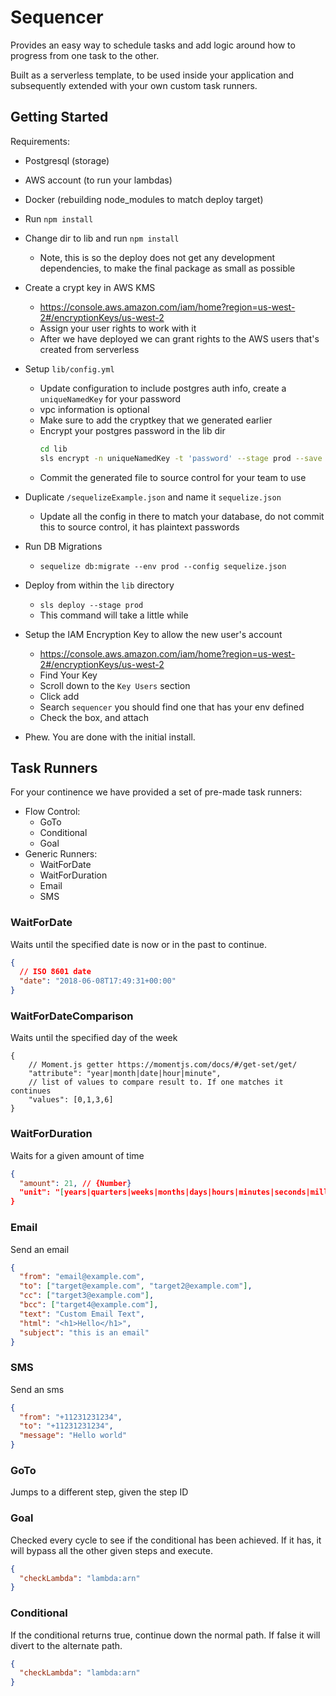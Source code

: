 # Sequencer

Provides an easy way to schedule tasks and add 
logic around how to progress from one task to the other.

Built as a serverless template, to be used inside 
your application and subsequently extended with your
own custom task runners.
    
## Getting Started

Requirements:
* Postgresql (storage)
* AWS account (to run your lambdas)
* Docker (rebuilding node_modules to match deploy target)

* Run `npm install`
* Change dir to lib and run `npm install`
    * Note, this is so the deploy does not get any development dependencies, to make the final package as small as possible
* Create a crypt key in AWS KMS
    * https://console.aws.amazon.com/iam/home?region=us-west-2#/encryptionKeys/us-west-2
    * Assign your user rights to work with it
    * After we have deployed we can grant rights to the AWS users that's created from serverless
* Setup `lib/config.yml`
    * Update configuration to include postgres auth info, create a `uniqueNamedKey` for your password
    * vpc information is optional
    * Make sure to add the cryptkey that we generated earlier
    * Encrypt your postgres password in the lib dir
        ```bash
        cd lib
        sls encrypt -n uniqueNamedKey -t 'password' --stage prod --save
        ```
    * Commit the generated file to source control for your team to use
    
* Duplicate `/sequelizeExample.json` and name it `sequelize.json`
    * Update all the config in there to match your database, do not commit this to source control, it has plaintext passwords 
* Run DB Migrations
    * `sequelize db:migrate --env prod --config sequelize.json`
* Deploy from within the `lib` directory
    * `sls deploy --stage prod`
    * This command will take a little while
* Setup the IAM Encryption Key to allow the new user's account
    * https://console.aws.amazon.com/iam/home?region=us-west-2#/encryptionKeys/us-west-2
    * Find Your Key
    * Scroll down to the `Key Users` section
    * Click add
    * Search `sequencer` you should find one that has your env defined
    * Check the box, and attach
* Phew. You are done with the initial install.
    
## Task Runners
For your continence we have
provided a set of pre-made task runners:

* Flow Control:
    * GoTo
    * Conditional
    * Goal
* Generic Runners:
    * WaitForDate
    * WaitForDuration
    * Email
    * SMS

### WaitForDate

Waits until the specified date is now or in the past to continue.

```JSON
{
  // ISO 8601 date
  "date": "2018-06-08T17:49:31+00:00"    
}
```

### WaitForDateComparison

Waits until the specified day of the week

```
{
    // Moment.js getter https://momentjs.com/docs/#/get-set/get/
    "attribute": "year|month|date|hour|minute",
    // list of values to compare result to. If one matches it continues
    "values": [0,1,3,6]
}
``` 

### WaitForDuration

Waits for a given amount of time

```JSON
{
  "amount": 21, // {Number}
  "unit": "[years|quarters|weeks|months|days|hours|minutes|seconds|milliseconds]"
}
```

### Email

Send an email

```JSON
{
  "from": "email@example.com",
  "to": ["target@example.com", "target2@example.com"],
  "cc": ["target3@example.com"],
  "bcc": ["target4@example.com"],
  "text": "Custom Email Text",
  "html": "<h1>Hello</h1>",
  "subject": "this is an email"
}
```

### SMS

Send an sms

```JSON
{
  "from": "+11231231234",
  "to": "+11231231234",
  "message": "Hello world"
}
```

### GoTo

Jumps to a different step, given the step ID

### Goal

Checked every cycle to see if the conditional has been achieved. If it has, 
it will bypass all the other given steps and execute.

```json
{
  "checkLambda": "lambda:arn"
}
```

### Conditional

If the conditional returns true, continue down the normal path. If false it
will divert to the alternate path.

```json
{
  "checkLambda": "lambda:arn"
}
```

